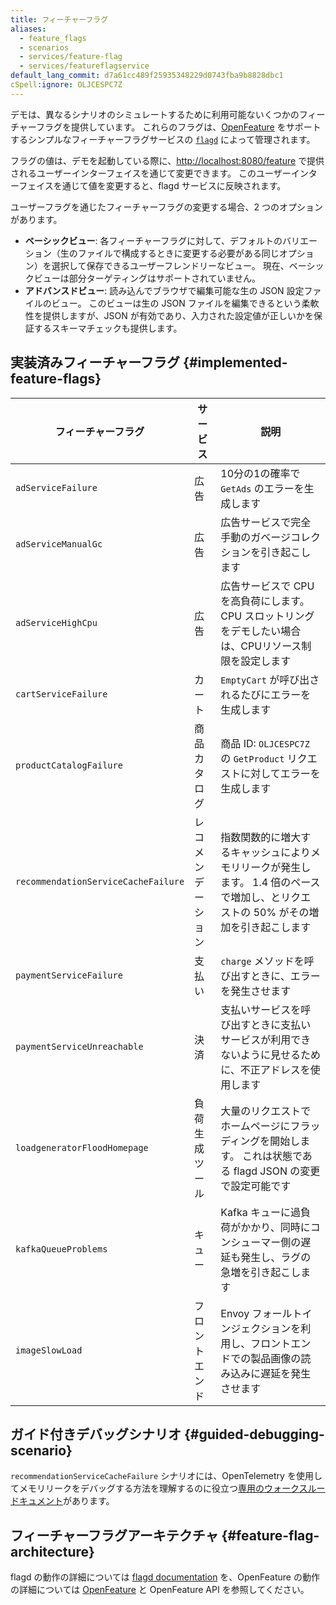 ```yaml
---
title: フィーチャーフラグ
aliases:
  - feature_flags
  - scenarios
  - services/feature-flag
  - services/featureflagservice
default_lang_commit: d7a61cc489f25935348229d0743fba9b8828dbc1
cSpell:ignore: OLJCESPC7Z
---
```


デモは、異なるシナリオのシミュレートするために利用可能ないくつかのフィーチャーフラグを提供しています。
これらのフラグは、[OpenFeature](https://openfeature.dev) をサポートするシンプルなフィーチャーフラグサービスの [`flagd`](https://flagd.dev) によって管理されます。

フラグの値は、デモを起動している際に、<http://localhost:8080/feature> で提供されるユーザーインターフェイスを通じて変更できます。
このユーザーインターフェイスを通じて値を変更すると、flagd サービスに反映されます。

ユーザーフラグを通じたフィーチャーフラグの変更する場合、2 つのオプションがあります。

- **ベーシックビュー**: 各フィーチャーフラグに対して、デフォルトのバリエーション（生のファイルで構成するときに変更する必要がある同じオプション）を選択して保存できるユーザーフレンドリーなビュー。 現在、ベーシックビューは部分ターゲティングはサポートされていません。
- **アドバンスドビュー**: 読み込んでブラウザで編集可能な生の JSON 設定ファイルのビュー。 このビューは生の JSON ファイルを編集できるという柔軟性を提供しますが、JSON が有効であり、入力された設定値が正しいかを保証するスキーマチェックも提供します。

## 実装済みフィーチャーフラグ {#implemented-feature-flags}

| フィーチャーフラグ                  | サービス           | 説明                                                                                                                                 |
| ----------------------------------- | ------------------ | ------------------------------------------------------------------------------------------------------------------------------------ |
| `adServiceFailure`                  | 広告               | 10分の1の確率で `GetAds` のエラーを生成します                                                                                        |
| `adServiceManualGc`                 | 広告               | 広告サービスで完全手動のガベージコレクションを引き起こします                                                                         |
| `adServiceHighCpu`                  | 広告               | 広告サービスで CPU を高負荷にします。 CPU スロットリングをデモしたい場合は、CPUリソース制限を設定します                              |
| `cartServiceFailure`                | カート             | `EmptyCart` が呼び出されるたびにエラーを生成します                                                                                   |
| `productCatalogFailure`             | 商品カタログ       | 商品 ID: `OLJCESPC7Z` の `GetProduct` リクエストに対してエラーを生成します                                                           |
| `recommendationServiceCacheFailure` | レコメンデーション | 指数関数的に増大するキャッシュによりメモリリークが発生します。 1.4 倍のペースで増加し、とリクエストの 50% がその増加を引き起こします |
| `paymentServiceFailure`             | 支払い             | `charge` メソッドを呼び出すときに、エラーを発生させます                                                                              |
| `paymentServiceUnreachable`         | 決済               | 支払いサービスを呼び出すときに支払いサービスが利用できないように見せるために、不正アドレスを使用します                               |
| `loadgeneratorFloodHomepage`        | 負荷生成ツール     | 大量のリクエストでホームページにフラッディングを開始します。 これは状態である flagd JSON の変更で設定可能です                        |
| `kafkaQueueProblems`                | キュー             | Kafka キューに過負荷がかかり、同時にコンシューマー側の遅延も発生し、ラグの急増を引き起こします                                       |
| `imageSlowLoad`                     | フロントエンド     | Envoy フォールトインジェクションを利用し、フロントエンドでの製品画像の読み込みに遅延を発生させます                                   |

## ガイド付きデバッグシナリオ {#guided-debugging-scenario}

`recommendationServiceCacheFailure` シナリオには、OpenTelemetry を使用してメモリリークをデバッグする方法を理解するのに役立つ[専用のウォークスルードキュメント](recommendation-cache/)があります。

## フィーチャーフラグアーキテクチャ {#feature-flag-architecture}

flagd の動作の詳細については [flagd documentation](https://flagd.dev) を、OpenFeature の動作の詳細については [OpenFeature](https://openfeature.dev) と OpenFeature API を参照してください。
